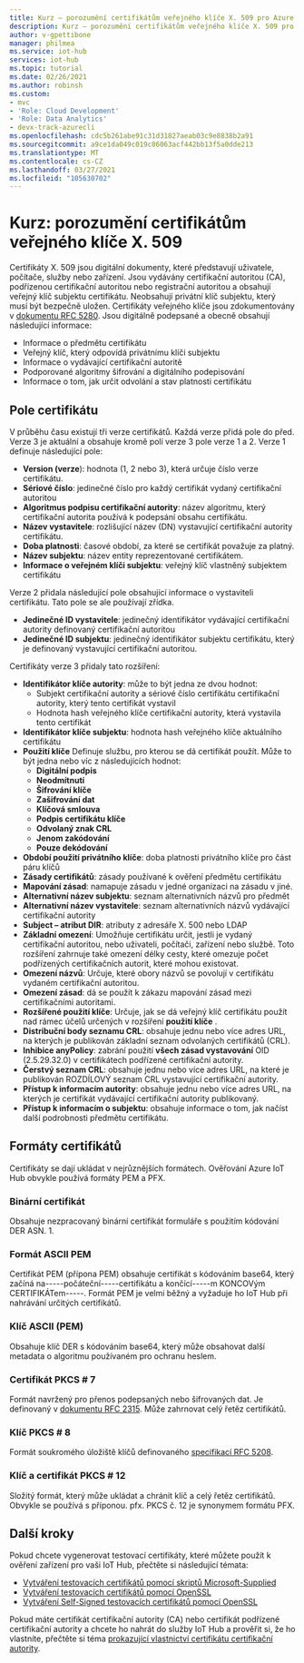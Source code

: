 ```yaml
---
title: Kurz – porozumění certifikátům veřejného klíče X. 509 pro Azure IoT Hub | Microsoft Docs
description: Kurz – porozumění certifikátům veřejného klíče X. 509 pro Azure IoT Hub
author: v-gpettibone
manager: philmea
ms.service: iot-hub
services: iot-hub
ms.topic: tutorial
ms.date: 02/26/2021
ms.author: robinsh
ms.custom:
- mvc
- 'Role: Cloud Development'
- 'Role: Data Analytics'
- devx-track-azurecli
ms.openlocfilehash: cdc5b261abe91c31d31827aeab03c9e8838b2a91
ms.sourcegitcommit: a9ce1da049c019c86063acf442bb13f5a0dde213
ms.translationtype: MT
ms.contentlocale: cs-CZ
ms.lasthandoff: 03/27/2021
ms.locfileid: "105630702"
---
```

# <a name="tutorial-understanding-x509-public-key-certificates"></a>Kurz: porozumění certifikátům veřejného klíče X. 509

Certifikáty X. 509 jsou digitální dokumenty, které představují uživatele, počítače, služby nebo zařízení. Jsou vydávány certifikační autoritou (CA), podřízenou certifikační autoritou nebo registrační autoritou a obsahují veřejný klíč subjektu certifikátu. Neobsahují privátní klíč subjektu, který musí být bezpečně uložen. Certifikáty veřejného klíče jsou zdokumentovány v [dokumentu RFC 5280](https://tools.ietf.org/html/rfc5280). Jsou digitálně podepsané a obecně obsahují následující informace:

* Informace o předmětu certifikátu
* Veřejný klíč, který odpovídá privátnímu klíči subjektu
* Informace o vydávající certifikační autoritě
* Podporované algoritmy šifrování a digitálního podepisování
* Informace o tom, jak určit odvolání a stav platnosti certifikátu

## <a name="certificate-fields"></a>Pole certifikátu

V průběhu času existují tři verze certifikátů. Každá verze přidá pole do před. Verze 3 je aktuální a obsahuje kromě polí verze 3 pole verze 1 a 2. Verze 1 definuje následující pole:

* **Version (verze**): hodnota (1, 2 nebo 3), která určuje číslo verze certifikátu.
* **Sériové číslo**: jedinečné číslo pro každý certifikát vydaný certifikační autoritou
* **Algoritmus podpisu certifikační autority**: název algoritmu, který certifikační autorita používá k podepsání obsahu certifikátu.
* **Název vystavitele**: rozlišující název (DN) vystavující certifikační autority certifikátu.
* **Doba platnosti**: časové období, za které se certifikát považuje za platný.
* **Název subjektu**: název entity reprezentované certifikátem.
* **Informace o veřejném klíči subjektu**: veřejný klíč vlastněný subjektem certifikátu

Verze 2 přidala následující pole obsahující informace o vystaviteli certifikátu. Tato pole se ale používají zřídka.

* **Jedinečné ID vystavitele**: jedinečný identifikátor vydávající certifikační autority definovaný certifikační autoritou
* **Jedinečné ID subjektu**: jedinečný identifikátor subjektu certifikátu, který je definovaný vystavující certifikační autoritou.

Certifikáty verze 3 přidaly tato rozšíření:

* **Identifikátor klíče autority**: může to být jedna ze dvou hodnot:
  * Subjekt certifikační autority a sériové číslo certifikátu certifikační autority, který tento certifikát vystavil
  * Hodnota hash veřejného klíče certifikační autority, která vystavila tento certifikát
* **Identifikátor klíče subjektu**: hodnota hash veřejného klíče aktuálního certifikátu
* **Použití klíče** Definuje službu, pro kterou se dá certifikát použít. Může to být jedna nebo víc z následujících hodnot:
  * **Digitální podpis**
  * **Neodmítnutí**
  * **Šifrování klíče**
  * **Zašifrování dat**
  * **Klíčová smlouva**
  * **Podpis certifikátu klíče**
  * **Odvolaný znak CRL**
  * **Jenom zakódování**
  * **Pouze dekódování**
* **Období použití privátního klíče**: doba platnosti privátního klíče pro část páru klíčů
* **Zásady certifikátů**: zásady používané k ověření předmětu certifikátu
* **Mapování zásad**: namapuje zásadu v jedné organizaci na zásadu v jiné.
* **Alternativní název subjektu**: seznam alternativních názvů pro předmět
* **Alternativní název vystavitele**: seznam alternativních názvů vydávající certifikační autority
* **Subject – atribut DIR**: atributy z adresáře X. 500 nebo LDAP
* **Základní omezení**: Umožňuje certifikátu určit, jestli je vydaný certifikační autoritou, nebo uživateli, počítači, zařízení nebo službě. Toto rozšíření zahrnuje také omezení délky cesty, které omezuje počet podřízených certifikačních autorit, které mohou existovat.
* **Omezení názvů**: Určuje, které obory názvů se povolují v certifikátu vydaném certifikační autoritou.
* **Omezení zásad**: dá se použít k zákazu mapování zásad mezi certifikačními autoritami.
* **Rozšířené použití klíče**: Určuje, jak se dá veřejný klíč certifikátu použít nad rámec účelů určených v rozšíření **použití klíče** .
* **Distribuční body seznamu CRL**: obsahuje jednu nebo více adres URL, na kterých je publikován základní seznam odvolaných certifikátů (CRL).
* **Inhibice anyPolicy**: zabrání použití **všech zásad vystavování** OID (2.5.29.32.0) v certifikátech podřízené certifikační autority.
* **Čerstvý seznam CRL**: obsahuje jednu nebo více adres URL, na které je publikován ROZDÍLOVÝ seznam CRL vystavující certifikační autority.
* **Přístup k informacím autority**: obsahuje jednu nebo více adres URL, na kterých je certifikát vydávající certifikační autority publikovaný.
* **Přístup k informacím o subjektu**: obsahuje informace o tom, jak načíst další podrobnosti předmětu certifikátu.

## <a name="certificate-formats"></a>Formáty certifikátů

Certifikáty se dají ukládat v nejrůznějších formátech. Ověřování Azure IoT Hub obvykle používá formáty PEM a PFX.

### <a name="binary-certificate"></a>Binární certifikát

Obsahuje nezpracovaný binární certifikát formuláře s použitím kódování DER ASN. 1.

### <a name="ascii-pem-format"></a>Formát ASCII PEM

Certifikát PEM (přípona PEM) obsahuje certifikát s kódováním base64, který začíná na-----počáteční-----certifikátu a končící-----m KONCOVým CERTIFIKÁTem-----. Formát PEM je velmi běžný a vyžaduje ho IoT Hub při nahrávání určitých certifikátů.

### <a name="ascii-pem-key"></a>Klíč ASCII (PEM)

Obsahuje klíč DER s kódováním base64, který může obsahovat další metadata o algoritmu používaném pro ochranu heslem.

### <a name="pkcs7-certificate"></a>Certifikát PKCS # 7

Formát navržený pro přenos podepsaných nebo šifrovaných dat. Je definovaný v [dokumentu RFC 2315](https://tools.ietf.org/html/rfc2315). Může zahrnovat celý řetěz certifikátů.

### <a name="pkcs8-key"></a>Klíč PKCS # 8

Formát soukromého úložiště klíčů definovaného [specifikací RFC 5208](https://tools.ietf.org/html/rfc5208).

### <a name="pkcs12-key-and-certificate"></a>Klíč a certifikát PKCS # 12

Složitý formát, který může ukládat a chránit klíč a celý řetěz certifikátů. Obvykle se používá s příponou. pfx. PKCS č. 12 je synonymem formátu PFX.

## <a name="next-steps"></a>Další kroky

Pokud chcete vygenerovat testovací certifikáty, které můžete použít k ověření zařízení pro vaši IoT Hub, přečtěte si následující témata:

* [Vytváření testovacích certifikátů pomocí skriptů Microsoft-Supplied](tutorial-x509-scripts.md)
* [Vytváření testovacích certifikátů pomocí OpenSSL](tutorial-x509-openssl.md)
* [Vytváření Self-Signed testovacích certifikátů pomocí OpenSSL](tutorial-x509-self-sign.md)

Pokud máte certifikát certifikační autority (CA) nebo certifikát podřízené certifikační autority a chcete ho nahrát do služby IoT Hub a prověřit si, že ho vlastníte, přečtěte si téma [prokazující vlastnictví certifikátu certifikační autority](tutorial-x509-prove-possession.md).

